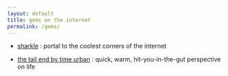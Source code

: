 ```yaml
---
layout: default
title: gems on the internet
permalink: /gems/
---
```


- [sharkle](https://sharkle.com/index.html) : portal to the coolest corners of the internet

- [the tail end by time urban](https://waitbutwhy.com/2015/12/the-tail-end.html) : quick, warm, hit-you-in-the-gut perspective on life